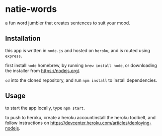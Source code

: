 # natie-words

a fun word jumbler that creates sentences to suit your mood.

## Installation
this app is written in `node.js` and hosted on `heroku`, and is routed using `express`.  

first install `node` homebrew, by running `brew install node`, or downloading the installer from <https://nodejs.org/>.  

`cd` into the cloned repository, and run `npm install` to install dependencies.

## Usage
to start the app locally, type `npm start`.  

to push to heroku, create a heroku accountinstall the heroku toolbelt, and follow instructions on https://devcenter.heroku.com/articles/deploying-nodejs.
